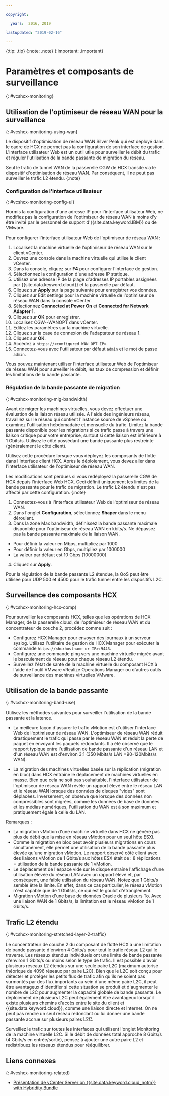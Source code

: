```yaml
---

copyright:

  years:  2016, 2019

lastupdated: "2019-02-16"

---
```


{:tip: .tip}
{:note: .note}
{:important: .important}

# Paramètres et composants de surveillance
{: #vcshcx-monitoring}

## Utilisation de l'optimiseur de réseau WAN pour la surveillance
{: #vcshcx-monitoring-using-wan}

Le dispositif d'optimisation de réseau WAN Silver Peak qui est déployé dans le cadre de HCX ne permet pas la configuration de son interface de gestion. L'interface utilisateur Web est un outil utile pour surveiller le débit du trafic et réguler l'utilisation de la bande passante de migration du réseau.

Seul le trafic de tunnel WAN de la passerelle CGW de HCX transite via le dispositif d'optimisation de réseau WAN. Par conséquent, il ne peut pas surveiller le trafic L2 étendu.
{:note}

### Configuration de l'interface utilisateur
{: #vcshcx-monitoring-config-ui}

Hormis la configuration d'une adresse IP pour l'interface utilisateur Web, ne modifiez pas la configuration de l'optimiseur de réseau WAN à moins d'y être invité par le personnel de support d'{{site.data.keyword.IBM}} ou de VMware.   

Pour configurer l'interface utilisateur Web de l'optimiseur de réseau WAN :
1.	Localisez la machine virtuelle de l'optimiseur de réseau WAN sur le client vCenter.
2.	Ouvrez une console dans la machine virtuelle qui utilise le client vCenter.
3.	Dans la console, cliquez sur **F4** pour configurer l'interface de gestion.
4.	Sélectionnez la configuration d'une adresse IP statique.
5.	Utilisez une adresse IP de la plage d'adresses IP portables assignées par {{site.data.keyword.cloud}} et la passerelle par défaut.
6.	Cliquez sur **Apply** sur la page suivante pour enregistrer vos données.
7.  Cliquez sur Edit settings pour la machine virtuelle de l'optimiseur de réseau WAN dans la console vCenter.
8.	Sélectionnez **Connected at Power On** et **Connected for Network Adapter 1**.
9.	Cliquez sur **OK** pour enregistrer.
10.	Localisez CGW-<xxx>-WANOPT dans vCenter.
11.	Editez les paramètres sur la machine virtuelle.
12.	Cliquez sur la case de connexion de l'adaptateur de réseau 1.
13.	Cliquez sur **OK**.
14.	Accédez à `https://<configured_WAN_OPT_IP>`.
15.	Connectez-vous avec l'utilisateur par défaut `admin` et le mot de passe `admin`.

Vous pouvez maintenant utiliser l'interface utilisateur Web de l'optimiseur de réseau WAN pour surveiller le débit, les taux de compression et définir les limitations de la bande passante.

### Régulation de la bande passante de migration
{: #vcshcx-monitoring-mig-bandwidth}

Avant de migrer les machines virtuelles, vous devez effectuer une évaluation de la liaison réseau utilisée. A l'aide des ingénieurs réseau, travaillez sur le réseau qui contient l'instance source de vSphere ou examinez l'utilisation hebdomadaire et mensuelle du trafic. Limitez la bande passante disponible pour les migrations si ce trafic passe à travers une liaison critique pour votre entreprise, surtout si cette liaison est inférieure à 1 Gbits/s. Utilisez le côté possédant une bande passante plus restreinte (généralement le côté client).

Utilisez cette procédure lorsque vous déployez les composants de flotte dans l'interface client HCX. Après le déploiement, vous devez aller dans l'interface utilisateur de l'optimiseur de réseau WAN.

Les modifications sont perdues si vous redéployez la passerelle CGW de HCX depuis l'interface Web HCX.
Ceci définit uniquement les limites de la bande passante pour le trafic de migration. Le trafic L2 étendu n'est pas affecté par cette configuration.
{:note}

1.	Connectez-vous à l'interface utilisateur Web de l'optimiseur de réseau WAN.
2.	Dans l'onglet **Configuration**, sélectionnez **Shaper** dans le menu déroulant.
3.	Dans la zone Max bandwidth, définissez la bande passante maximale disponible pour l'optimiseur de réseau WAN en kbits/s. Ne dépassez pas la bande passante maximale de la liaison WAN.     
  - Pour définir la valeur en Mbps, multipliez par 1000
  - Pour définir la valeur en Gbps, multipliez par 1000000
  - La valeur par défaut est 10 Gbps (10000000)
4.	Cliquez sur **Apply**.

Pour la régulation de la bande passante L2 étendue, la QoS peut être utilisée pour UDP 500 et 4500 pour le trafic tunnel entre les dispositifs L2C.

## Surveillance des composants HCX
{: #vcshcx-monitoring-hcx-comp}

Pour surveiller les composants HCX, telles que les opérations de HCX Manager, de la passerelle cloud, de l'optimiseur de réseau WAN et du concentrateur de couche 2, procédez comme suit :

- Configurez HCX Manager pour envoyer des journaux à un serveur syslog. Utilisez l'utilitaire de gestion de HCX Manager pour exécuter la commande `https://<hcxhostname or
IP>:9443`.
- Configurez une commande ping vers une machine virtuelle migrée avant le basculement du réseau pour chaque réseau L2 étendu.
- Surveillez l'état de santé de la machine virtuelle du composant HCX à l'aide de l'outil VMware vRealize Operations Manager ou d'autres outils de surveillance des machines virtuelles VMware.

## Utilisation de la bande passante
{: #vcshcx-monitoring-band-use}

Utilisez les méthodes suivantes pour surveiller l'utilisation de la bande passante et la latence.

- La meilleure façon d'assurer le trafic vMotion est d'utiliser l'interface Web de l'optimiseur de réseau WAN. L'optimiseur de réseau WAN réduit drastiquement le trafic qui passe par le réseau WAN et réduit la perte de paquet en envoyant les paquets redondants. Il a été observé que le rapport typique entre l'utilisation de bande passante d'un réseau LAN et d'un réseau WAN est d'environ 3:1 (350 Mbits/s LAN =90-120Mbits/s WAN).

- La migration des machines virtuelles basée sur la réplication (migration en bloc) dans HCX entraîne le déplacement de machines virtuelles en masse. Bien que cela ne soit pas souhaitable, l'interface utilisateur de l'optimiseur de réseau WAN révèle un rapport élevé entre le réseau LAN et le réseau WAN lorsque des données de disques "vides" sont déplacées. Inversement, on observe que lorsque des données non compressibles sont migrées, comme les données de base de données et les médias numériques, l'utilisation du WAN est à son maximum et pratiquement égale à celle du LAN.

Remarques :
- La migration vMotion d'une machine virtuelle dans HCX ne génère pas plus de débit que la mise en réseau vMotion pour un seul hôte ESXi.
- Comme la migration en bloc peut avoir plusieurs migrations en cours simultanément, elle permet une utilisation de la bande passante plus élevée qu'une migration vMotion. Le rapport observé côté client avec des liaisons vMotion de 1 Gbits/s aux hôtes ESX était de : 8 réplications = utilisation de la bande passante de 1 vMotion.
- Le déplacement de l'espace vide sur le disque entraîne l'affichage d'une utilisation élevée du réseau LAN avec un rapport élevé et, par conséquent, une faible utilisation du réseau WAN. Notez que 1 Gbits/s semble être la limite. En effet, dans ce cas particulier, le réseau vMotion n'est capable que de 1 Gbits/s, ce qui est le goulot d'étranglement.
- Migration vMotion d'une base de données Oracle de plusieurs To. Avec une liaison WAN de 1 Gbits/s, la limitation est le réseau vMotion de 1 Gbits/s.

## Trafic L2 étendu
{: #vcshcx-monitoring-stretched-layer-2-traffic}

Le concentrateur de couche 2 du composant de flotte HCX a une limitation de bande passante d'environ 4 Gbits/s pour tout le trafic réseau L2 qui le traverse. Les réseaux étendus individuels ont une limite de bande passante d'environ 1 Gbits/s ou moins selon le type de trafic. Il est possible d'avoir plusieurs réseaux L2 étendus sur une seule paire L2C (maximum autorisé théorique de 4096 réseaux par paire L2C). Bien que le L2C soit conçu pour détecter et protéger les petits flux de trafic afin qu'ils ne soient pas surmontés par des flux importants au sein d'une même paire L2C, il peut être avantageux d'identifier si cette situation se produit et d'augmenter le nombre de L2C pour augmenter la capacité globale de bande passante. Le déploiement de plusieurs L2C peut également être avantageux lorsqu'il existe plusieurs chemins d'accès entre le site du client et {{site.data.keyword.cloud}}, comme une liaison directe et Internet. On ne peut pas rendre un seul réseau redondant ou lui donner une bande passante accrue sur plusieurs paires L2C.

Surveillez le trafic sur toutes les interfaces qui utilisent l'onglet Monitoring de la machine virtuelle L2C. Si le débit de données total approche 8 Gbits/s (4 Gbits/s en entrée/sortie), pensez à ajouter une autre paire L2 et redistribuez les réseaux étendus pour rééquilibrer.


## Liens connexes
{: #vcshcx-monitoring-related}

* [Présentation de vCenter Server on {{site.data.keyword.cloud_notm}} with Hybridity Bundle](/docs/services/vmwaresolutions/archiref/vcs?topic=vmware-solutions-vcs-hybridity-intro)   

